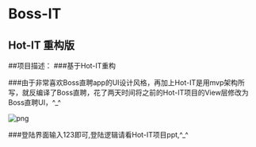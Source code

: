 Boss-IT 
====  


Hot-IT 重构版
-------  

##项目描述：
###基于Hot-IT重构

###由于非常喜欢Boss直聘app的UI设计风格，再加上Hot-IT是用mvp架构所写，就反编译了Boss直聘，花了两天时间将之前的Hot-IT项目的View层修改为Boss直聘UI，^_^

![png](http://code.taobao.org/svn/Hot_IT/img/1.png)  

###登陆界面输入123即可,登陆逻辑请看Hot-IT项目ppt,^_^
